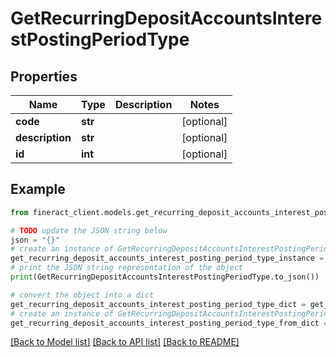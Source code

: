 # GetRecurringDepositAccountsInterestPostingPeriodType


## Properties

Name | Type | Description | Notes
------------ | ------------- | ------------- | -------------
**code** | **str** |  | [optional] 
**description** | **str** |  | [optional] 
**id** | **int** |  | [optional] 

## Example

```python
from fineract_client.models.get_recurring_deposit_accounts_interest_posting_period_type import GetRecurringDepositAccountsInterestPostingPeriodType

# TODO update the JSON string below
json = "{}"
# create an instance of GetRecurringDepositAccountsInterestPostingPeriodType from a JSON string
get_recurring_deposit_accounts_interest_posting_period_type_instance = GetRecurringDepositAccountsInterestPostingPeriodType.from_json(json)
# print the JSON string representation of the object
print(GetRecurringDepositAccountsInterestPostingPeriodType.to_json())

# convert the object into a dict
get_recurring_deposit_accounts_interest_posting_period_type_dict = get_recurring_deposit_accounts_interest_posting_period_type_instance.to_dict()
# create an instance of GetRecurringDepositAccountsInterestPostingPeriodType from a dict
get_recurring_deposit_accounts_interest_posting_period_type_from_dict = GetRecurringDepositAccountsInterestPostingPeriodType.from_dict(get_recurring_deposit_accounts_interest_posting_period_type_dict)
```
[[Back to Model list]](../README.md#documentation-for-models) [[Back to API list]](../README.md#documentation-for-api-endpoints) [[Back to README]](../README.md)


